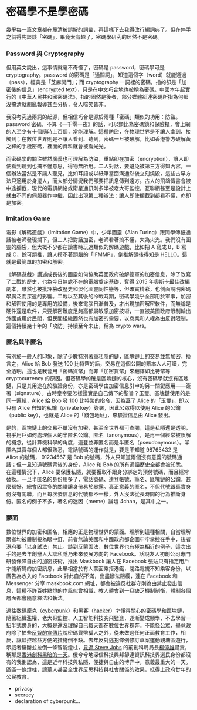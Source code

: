 # 密碼學不是學密碼

幾乎每一篇文章都在釐清被誤解的詞彙，再這樣下去我得改行編詞典了。但在停手之前得先談談「密碼」，畢竟太有趣了，密碼學研究的居然不是密碼。

### Password 與 Cryptography

但用英文說出，這事情就毫不奇怪了，密碼是 password，密碼學可是 cryptography。password 的密碼是「通關詞」，知道這個字（word）就能通過（pass），經典是「芝麻開門」；而 cryptography 一詞裡的密碼，指的卻是「加密後的信息」（encrypted text），只是在中文巧合地也被稱為密碼。中國本年起實行的《中華人民共和國密碼法》，指的固然是後者，部分媒體卻連密碼所指為何都沒搞清就胡亂報導甚至分析，令人啼笑皆非。

我沒考究過兩詞的起源，但相信巧合是源於兩種「密碼」類似的功用：防盜。password 密碼，不算《一千零一夜》的話，可以類比為密碼鎖和保險櫃，會上網的人至少有十個隨時上百個，當能理解。這種防盜，在物理世界是不讓人拿到、接觸到；在數位世界則是不讓人看到、聽到，密碼一旦被破解，比如香港警方破解黃之鋒的手機密碼，裡面的資料就會被看光光。

而密碼學的關注雖然廣義也可理解為防盜，重點卻在加密（encryption），讓人即使看到聽到也搞不懂意思，得物無所用。二人對話，要避免被第三方得知內容，一個辦法當然是不讓人聽見，比如耳語或以紙筆當面溝通然後立刻燒毀，這些古早方法只適用於身邊人，而大部分情況我們卻要把訊息傳到遠方。古人的飛鴿傳書會被中途攔截，現代的電訊網絡或衛星通訊則多半被老大哥監控，互聯網甚至是設計上就由不同的伺服器作中繼，因此出現第二種辦法：讓人即使攔截到都看不懂，亦即是加密。

### Imitation Game

電影《解碼遊戲》（Imitation Game）中，少年圖靈（Alan Turing）跟同學傳紙通話被老師發現攔下，但二人把對話加密，老師看著搞不懂，大為火光。我們沒有圖靈的腦袋，但大概不少都在讀書時玩過類似的解碼遊戲，比如把 A 寫成 B，B 寫成 C，餘可類推，讓人摸不著頭腦的「IFMMP」，倒推解碼後得知是 HELLO。這就是最簡單的加密和解密。

《解碼遊戲》講述成長後的圖靈如何協助英國政府破解德軍的加密信息，除了改寫了二戰的歷史，也為今日無處不在的電腦奠定基礎，奪得 2015 年奧斯卡最佳改編劇本，雖然也被批評篡改歷史和淡化圖靈同性戀等，但確實精彩，也側面說明密碼學廣泛而深遠的影響。二戰以至其後的冷戰時期，密碼學幾乎全部用於軍事，加密和解密使用的是專用的設備，後來電腦日漸普及，才出現加密解密軟件，而無論是硬件還是軟件，只要解密難度足夠高都屬敏感加密技術，一直被美國政府限制輸出外國或用於民間，但民間組織固然也有加密的需要，以商業和人權為由反對限制，這個持續幾十年的「攻防」持續至今未止，稱為 crypto wars。

### 匿名與半匿名

有別於一般人的印象，除了少數特別著重私隱的鏈，區塊鏈上的交易並無加密，換言之，Alice 給 Bob 發送 100 比特幣的話，交易在這個公開的賬本人人可讀，完全透明，這也是我會用「密碼貨幣」而非「加密貨幣」來翻譯如比特幣等 cryptocurrency 的原因。但密碼學的確是區塊鏈的核心，沒有密碼學就沒有區塊鏈，只是其用途在於驗證身份，亦是密碼學由加密信息引申的另一關鍵應用——簽署（signature）。古時皇帝要怎樣證實是自己傳下的聖旨？玉璽。區塊鏈使用的是同一邏輯，Alice 給 Bob 發 100 比特幣的指令，因為蓋了 Alice 的「玉璽」，即以只有 Alice 自知的私鑰（private key）簽署，因此公眾得以使用 Alice 的公鑰（public key），也就是 Alice 的「錢包地址」，來驗證信息由 Alice 發出。

是的，區塊鏈上的交易不單沒有加密，甚至全世界都可查閱，這是私隱還是透明，視乎用戶如何處理個人的半匿名公鑰。匿名（anonymous），是再一個經常被誤解的概念，從計算機科學的角度，連登並非匿名而是半匿名（pseudonymous）。半匿名其實每個人都很熟悉，電話號碼的運作就是，要是不知道 98765432 是 Alice 的號碼， 91234567 是 Bob 的號碼，外人只知道兩個沒有意義的號碼通話；但一旦知道號碼背後的身份，Alice 和 Bob 的所有通話歷史全都會被知悉。在這種情況下，Alice 要保護私隱，就要獲取不跟身分綁定的預付號碼，而且經常替換。一旦半匿名的身份用多了，電話號碼、連登帳號、筆名、區塊鏈的公鑰，甚麼都好，總會因眾多的關聯讓身份易於暴露。真正意義的匿名，不但代號跟真實身份沒有關聯，而且每次發信息的代號都不一樣，外人沒法從長時間的行為推斷身份。匿名的例子不多，著名的迷因（meme）論壇 4chan，是其中之一。

### 蒙面

數位世界的加密和匿名，相應的正是物理世界的蒙面。理解到這種相關，自當理解兩者均被體制視為眼中釘，前者無論美國和中國政府都企圖牢牢掌控在手中，後者港府要「以身試法」禁止。談到反蒙面法，數位世界也有極為相近的例子，這次出手的是去年創辦人大談私隱乃未來發展方向的 Facebook。話說友人初創公司專門研發保障自由的加密技術，推出 Maskbook 讓人在 Facebook 張貼只有指定用戶才能解碼的加密訊息，此舉相當於有人蒙面乘搭港鐵，閉路電視不知乘客身份，以廣告為收入的 Facebook 對此自然不滿，出盡辦法阻欄，連在 Facebook 和 Messenger 分享 maskbook.com 網址，都會被違反社群守則為由禁止發出信息，這種不許百姓點燈的作風似曾相識，教人體會到一旦缺乏機制制衡，體制各個層面都會隨意釋法和執法。

過往數碼龐克（[cyberpunk](https://en.wikipedia.org/wiki/Cyberpunk)）和黑客（[hacker](https://en.wikipedia.org/wiki/Hacker)）才懂得關心的密碼學和區塊鏈，隨著組織濫權、老大哥監控、人工智能科技突飛猛進，逐漸變成顯學，不去學習一招半式傍身的，大概是還沒理解自己每天都在數位世界裸奔。不能怪公眾，畢竟政府除了拍些[反智的宣傳片](https://www.youtube.com/watch?v=lIBAfQSnlLE)說密碼貨幣騙人之外，從未做過任何正面教育工作，相反，讓監控越益方便的措施倒不缺。去年反對逃犯條例修訂草案運動觀塘區遊行，示威者鋸斷並拉倒一條智能燈柱，[見過 Steve Jobs](https://www.youtube.com/watch?v=xI7X5IDjV0o) 的前創科局局長[楊偉雄](https://zh-yue.wikipedia.org/wiki/%E6%A5%8A%E5%81%89%E9%9B%84)讉責，稱那是[香港創科黑暗的一天](https://lihkg.com/thread/1507985/page/1)。傻兮兮地深信科技興邦卻連資訊科技界選民身份都沒有的我倒認為，這是近年科技與私隱、便捷與自由的博弈中，意義最重大的一天。區區一條燈柱，讓華人甚至全世界反思科技與社會關係的效果，抵得上政府廿年的公民教育 。

* privacy
* secrecy
* declaration of cyberpunk...



